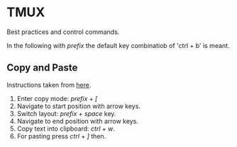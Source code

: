 # TMUX

Best practices and control commands.

In the following with _prefix_ the default key combinatiob of 'ctrl + b' is meant.

## Copy and Paste

Instructions taken from [here](https://unix.stackexchange.com/questions/58763/copy-text-from-one-tmux-pane-to-another-using-vim).

1. Enter copy mode: _prefix_ + _[_ 
2. Navigate to start position with arrow keys.
3. Switch layout: _prefix_ + _space_ key.
4. Navigate to end position with arrow keys.
5. Copy text into clipboard: _ctrl_ + _w_.
6. For pasting press _ctrl_ + _]_ then.
